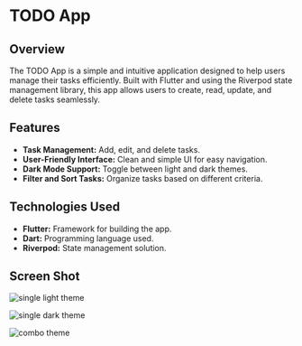 # TODO App

## Overview
The TODO App is a simple and intuitive application designed to help users manage their tasks efficiently. Built with Flutter and using the Riverpod state management library, this app allows users to create, read, update, and delete tasks seamlessly.

## Features
- **Task Management:** Add, edit, and delete tasks.
- **User-Friendly Interface:** Clean and simple UI for easy navigation.
- **Dark Mode Support:** Toggle between light and dark themes.
- **Filter and Sort Tasks:** Organize tasks based on different criteria.

## Technologies Used
- **Flutter:** Framework for building the app.
- **Dart:** Programming language used.
- **Riverpod:** State management solution.

## Screen Shot

![single light theme](https://github.com/user-attachments/assets/bf13d9a9-8803-4e76-bb44-7a8678abd0ec)

![single dark theme](https://github.com/user-attachments/assets/c677ec22-3b60-4ad8-89fa-4cc4612b3ac8)

![combo theme](https://github.com/user-attachments/assets/d0e07919-f062-45d7-8287-2d1ef4fb77cf)

